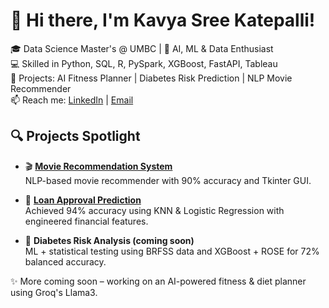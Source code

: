 # 👋 Hi there, I'm Kavya Sree Katepalli!

🎓 Data Science Master's @ UMBC | 🧠 AI, ML & Data Enthusiast  
💻 Skilled in Python, SQL, R, PySpark, XGBoost, FastAPI, Tableau  
🚀 Projects: AI Fitness Planner | Diabetes Risk Prediction | NLP Movie Recommender  
📫 Reach me: [LinkedIn](https://linkedin.com/in/kavya-sree-katepalli) | [Email](mailto:kavyasreekatepalli@gmail.com)

## 🔍 Projects Spotlight

- 🎬 **[Movie Recommendation System](https://github.com/kavyasree0801/Movie-Recommendation-system)**  
  NLP-based movie recommender with 90% accuracy and Tkinter GUI.

- 🏦 **[Loan Approval Prediction](https://github.com/kavyasree0801/Loan-Approval-Prediction-)**  
  Achieved 94% accuracy using KNN & Logistic Regression with engineered financial features.

- 🧠 **Diabetes Risk Analysis (coming soon)**  
  ML + statistical testing using BRFSS data and XGBoost + ROSE for 72% balanced accuracy.

✨ More coming soon – working on an AI-powered fitness & diet planner using Groq's Llama3.
